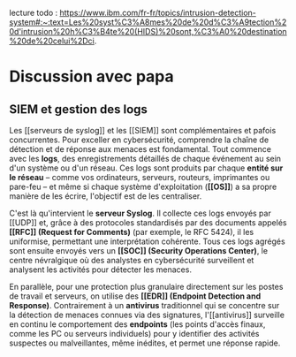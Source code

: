 lecture todo : https://www.ibm.com/fr-fr/topics/intrusion-detection-system#:~:text=Les%20syst%C3%A8mes%20de%20d%C3%A9tection%20d'intrusion%20h%C3%B4te%20(HIDS)%20sont,%C3%A0%20destination%20de%20celui%2Dci.
# Discussion avec papa
## SIEM et gestion des logs

Les [[serveurs de syslog]] et les [[SIEM]] sont complémentaires et pafois concurrentes.
Pour exceller en cybersécurité, comprendre la chaîne de détection et de réponse aux menaces est fondamental. Tout commence avec les **logs**, des enregistrements détaillés de chaque événement au sein d'un système ou d'un réseau. Ces logs sont produits par chaque **entité sur le réseau** – comme vos ordinateurs, serveurs, routeurs, imprimantes ou pare-feu – et même si chaque système d'exploitation (**[[OS]]**) a sa propre manière de les écrire, l'objectif est de les centraliser.

C'est là qu'intervient le **serveur Syslog**. Il collecte ces logs envoyés par [[UDP]] et, grâce à des protocoles standardisés par des documents appelés **[[RFC]] (Request for Comments)** (par exemple, le RFC 5424), il les uniformise, permettant une interprétation cohérente. Tous ces logs agrégés sont ensuite envoyés vers un **[[SOC]] (Security Operations Center)**, le centre névralgique où des analystes en cybersécurité surveillent et analysent les activités pour détecter les menaces.

En parallèle, pour une protection plus granulaire directement sur les postes de travail et serveurs, on utilise des **[[EDR]] (Endpoint Detection and Response)**. Contrairement à un **antivirus** traditionnel qui se concentre sur la détection de menaces connues via des signatures, l'[[antivirus]] surveille en continu le comportement des **endpoints** (les points d'accès finaux, comme les PC ou serveurs individuels) pour y identifier des activités suspectes ou malveillantes, même inédites, et permet une réponse rapide.